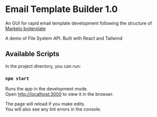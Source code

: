 # Email Template Builder 1.0

An GUI for rapid email template development following the structure of [Marketo boilerplate](https://github.com/andreitrinidad/marketo-boilerplate)

A demo of File System API. Built with React and Tailwind

## Available Scripts

In the project directory, you can run:

### `npm start`

Runs the app in the development mode.\
Open [http://localhost:3000](http://localhost:3000) to view it in the browser.

The page will reload if you make edits.\
You will also see any lint errors in the console.
